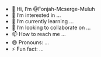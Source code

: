- 👋 Hi, I’m @Fonjah-Mcserge-Muluh
- 👀 I’m interested in ...
- 🌱 I’m currently learning ...
- 💞️ I’m looking to collaborate on ...
- 📫 How to reach me ...
- 😄 Pronouns: ...
- ⚡ Fun fact: ...

<!---
Fonjah-Mcserge-Muluh/Fonjah-Mcserge-Muluh is a ✨ special ✨ repository because its `README.md` (this file) appears on your GitHub profile.
You can click the Preview link to take a look at your changes.
--->
